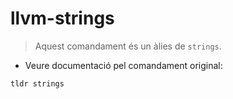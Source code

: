 # llvm-strings

> Aquest comandament és un àlies de `strings`.

- Veure documentació pel comandament original:

`tldr strings`
